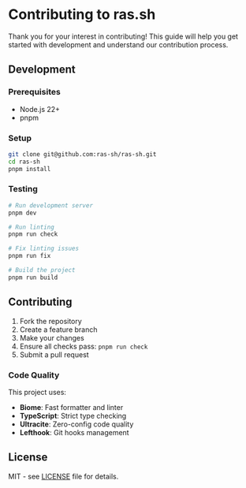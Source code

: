 # Contributing to ras.sh

Thank you for your interest in contributing! This guide will help you get started with development and understand our contribution process.

## Development

### Prerequisites

- Node.js 22+
- pnpm

### Setup

```bash
git clone git@github.com:ras-sh/ras-sh.git
cd ras-sh
pnpm install
```

### Testing

```bash
# Run development server
pnpm dev

# Run linting
pnpm run check

# Fix linting issues
pnpm run fix

# Build the project
pnpm run build
```

## Contributing

1. Fork the repository
2. Create a feature branch
3. Make your changes
4. Ensure all checks pass: `pnpm run check`
5. Submit a pull request

### Code Quality

This project uses:
- **Biome**: Fast formatter and linter
- **TypeScript**: Strict type checking
- **Ultracite**: Zero-config code quality
- **Lefthook**: Git hooks management

## License

MIT - see [LICENSE](LICENSE) file for details.
